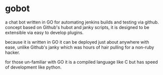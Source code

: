 gobot
=====

a chat bot written in GO for automating jenkins builds and testing via github. concept based on Github's hubot and janky scripts, it is designed to be extensible via easy to develop plugins.

because it is written in GO it can be deployed just about anywhere with ease, unlike Github's janky which was hours of hair pulling for a non-ruby hacker.

for those un-familiar with GO it is a compiled language like C but has speed of development like python.